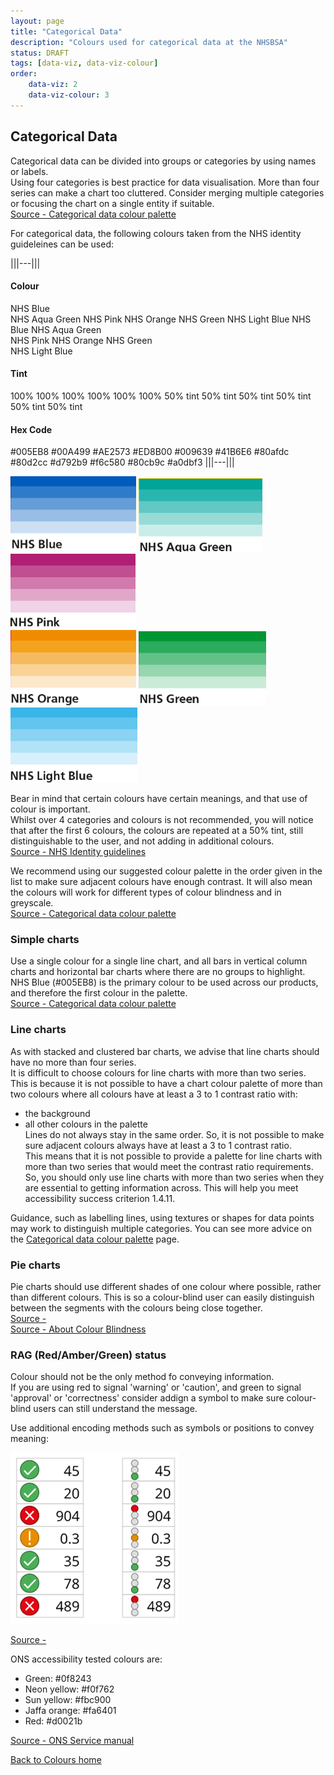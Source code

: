 ```yaml
---
layout: page
title: "Categorical Data"
description: "Colours used for categorical data at the NHSBSA"
status: DRAFT
tags: [data-viz, data-viz-colour]
order:
    data-viz: 2
    data-viz-colour: 3
---
```

## Categorical Data  
  
Categorical data can be divided into groups or categories by using names or labels.  
Using four categories is best practice for data visualisation. More than four series can make a chart too cluttered. Consider merging multiple categories or focusing the chart on a single entity if suitable.  
[Source - Categorical data colour palette][cat 1]  
  
For categorical data, the following colours taken from the NHS identity guideleines can be used:  

|||---|||
#### Colour	
NHS Blue	
NHS Aqua Green
NHS Pink
NHS Orange
NHS Green
NHS Light Blue
NHS Blue
NHS Aqua Green	
NHS Pink
NHS Orange
NHS Green	
NHS Light Blue  

#### Tint
100%
100%
100%
100%
100%
100%
50% tint
50% tint
50% tint
50% tint
50% tint
50% tint  

#### Hex Code
#005EB8
#00A499
#AE2573
#ED8B00
#009639
#41B6E6
#80afdc
#80d2cc
#d792b9
#f6c580
#80cb9c
#a0dbf3
|||---|||  
  
    
![NHS Blue gradient](blue-grad.png)  ![NHS Aqua Green gradient](aqua-grad.png)  ![NHS Pink gradient](pink-grad.png)  
![NHS Orange gradient](orange-grad.png)  ![NHS Green gradient](green-grad.png)  ![NHS Light Blue gradient](light-blue-grad.png)  

Bear in mind that certain colours have certain meanings, and that use of colour is important.  
Whilst over 4 categories and colours is not recommended, you will notice that after the first 6 colours, the colours are repeated at a 50% tint, still distinguishable to the user, and not adding in additional colours.  
[Source - NHS Identity guidelines][cat 2]  
  

We recommend using our suggested colour palette in the order given in the list to make sure adjacent colours have enough contrast. It will also mean the colours will work for different types of colour blindness and in greyscale.  
[Source - Categorical data colour palette][cat 3] 


### Simple charts  

Use a single colour for a single line chart, and all bars in vertical column charts and horizontal bar charts where there are no groups to highlight. NHS Blue (#005EB8) is the primary colour to be used across our products, and therefore the first colour in the palette.  
[Source - Categorical data colour palette][cat 4]  
  
### Line charts  
  
As with stacked and clustered bar charts, we advise that line charts should have no more than four series.  
It is difficult to choose colours for line charts with more than two series. This is because it is not possible to have a chart colour palette of more than two colours where all colours have at least a 3 to 1 contrast ratio with:
- the background
- all other colours in the palette  
Lines do not always stay in the same order. So, it is not possible to make sure adjacent colours always have at least a 3 to 1 contrast ratio.  
This means that it is not possible to provide a palette for line charts with more than two series that would meet the contrast ratio requirements. So, you should only use line charts with more than two series when they are essential to getting information across. This will help you meet accessibility success criterion 1.4.11.  
  
Guidance, such as labelling lines, using textures or shapes for data points may work to distinguish multiple categories. You can see more advice on the [Categorical data colour palette][cat 5] page.  
  
  
    
### Pie charts  
  
Pie charts should use different shades of one colour where possible, rather than different colours. This is so a colour-blind user can easily distinguish between the segments with the colours being close together.  
[Source - ][cat 6]   
[Source - About Colour Blindness][cat 7]   


### RAG (Red/Amber/Green) status  
  
Colour should not be the only method fo conveying information.  
If you are using red to signal 'warning' or 'caution', and green to signal 'approval' or 'correctness' consider addign a symbol to make sure colour-blind users can still understand the message.  
  
Use additional encoding methods such as symbols or positions to convey meaning:  

![Examples of symbols tat could be used alongside colour to convey meaning](symbols.png)  
  
[Source - ][cat 8]

ONS accessibility tested colours are:
- Green: #0f8243
- Neon yellow: #f0f762
- Sun yellow: #fbc900
- Jaffa orange: #fa6401
- Red: #d0021b  
  
[Source - ONS Service manual][cat 9]  


[Back to Colours home](../colour/colour.md) 




[cat 1]: https://analysisfunction.civilservice.gov.uk/policy-store/data-visualisation-colours-in-charts/#section-5
[cat 2]: https://www.england.nhs.uk/nhsidentity/identity-guidelines/colours/
[cat 3]: https://analysisfunction.civilservice.gov.uk/policy-store/data-visualisation-colours-in-charts/#section-5
[cat 4]: https://analysisfunction.civilservice.gov.uk/policy-store/data-visualisation-colours-in-charts/#section-5
[cat 5]: https://analysisfunction.civilservice.gov.uk/policy-store/data-visualisation-colours-in-charts/#section-5
[cat 6]: https://style.ons.gov.uk/data-visualisation/using-colours/using-colour-in-pie-charts/
[cat 7]: https://www.colourblindawareness.org/colour-blindness/
[cat 8]: https://style.ons.gov.uk/category/data-visualisation/using-colours/#using-red-and-green
[cat 9]: https://service-manual.ons.gov.uk/design-system/foundations/colours
